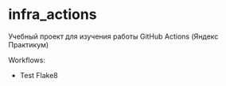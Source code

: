 # infra_actions
Учебный проект для изучения работы GitHub Actions (Яндекс Практикум)

Workflows:
- Test Flake8
